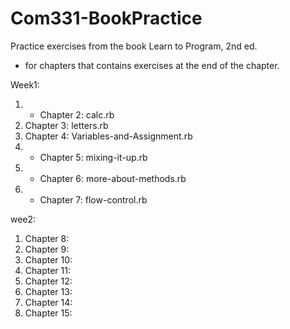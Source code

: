 # Com331-BookPractice
Practice exercises from the book Learn to Program, 2nd ed.

* for chapters that contains exercises at the end of the chapter.

Week1:
  1. * Chapter 2: calc.rb
  2. Chapter 3: letters.rb
  3. Chapter 4: Variables-and-Assignment.rb
  4. * Chapter 5: mixing-it-up.rb
  5. * Chapter 6: more-about-methods.rb
  6. * Chapter 7: flow-control.rb

wee2:
  1. Chapter 8:
  2. Chapter 9:
  3. Chapter 10:
  4. Chapter 11:
  5. Chapter 12:
  6. Chapter 13:
  7. Chapter 14:
  8. Chapter 15:
